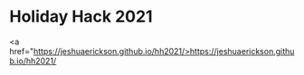 # Holiday Hack 2021
<a href="https://jeshuaerickson.github.io/hh2021/>https://jeshuaerickson.github.io/hh2021/</a>
